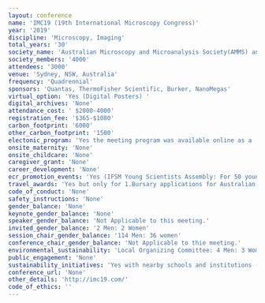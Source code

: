 ```yaml
---
layout: conference 
name: 'IMC19 (19th International Microscopy Congress)'
year: '2019'
discipline: 'Microscopy, Imaging'
total_years: '30'
society_name: 'Australian Microscopy and Microanalysis Society(AMMS) and international Federation of Societies for Microscopy(IFSM)'
society_members: '4000'
attendees: '3000'
venue: 'Sydney, NSW, Australia'
frequency: 'Quadrennial'
sponsors: 'Quantas, ThermoFisher Scientific, Burker, NanoMegas'
virtual_option: 'Yes (Digital Posters) '
digital_archives: 'None'
attendance_cost: ' $2000-4000'
registration_fee: '$365-$1080'
carbon_footprint: '6000'
other_carbon_footprint: '1500'
electonic_program: 'Yes the meeting program was available online as a .pdf file.'
onsite_maternity: 'None'
onsite_childcare: 'None'
caregiver_grant: 'None'
career_development: 'None'
ecr_promotion_events: 'Yes (IFSM Young Scientists Assembly: For 50 young scientists there is an exciting opportunity to attend the IFSM Young Scientists Assembly (IFSM YSA). Previously known as the IFSM School, this day long program is being organised exclusively for IFSM Young Scientists. Starting with the IFSM dinner on the Saturday evening, this is the ultimate opportunity for young scientists to network with experts in their field. The Assembly on the Sunday, will consist of classes taught at the University of Sydney by invited experts. Attendees of the IFSM YSA will be able to: Meet Nobel Prize Winners Professor Joachim Frank and Professor Dan Shechtman, in a thought provoking panel discussion with Q&A, Discuss career planning and development with discipline leaders, Network with fellow future emerging leader)'
travel_awards: 'Yes but only for 1.Bursary applications for Australian and New Zealand based members of the Australian Microscopy and Microanalysis Society (AMMS)  2. the French Society for Microscopy (Société Française des Microscopies, Sfm) is happy to award 5 scholarships of 2000 € to french Sfm PhD students or post-doctoral researchers, as well as 10 bursaries of 1000 € to Sfm permanent researchers.  3. European Microscopy Society To support young researchers, scholarships of 800 Euro each)'
code_of_conduct: 'None'
safety_instructions: 'None'
gender_balance: 'None'
keynote_gender_balance: 'None'
speaker_gender_balance: 'Not Applicable to this meeting.'
invited_gender_balance: '2 Men: 2 Women'
session_chair_gender_balance: '114 Men: 36 women'
conference_chair_gender_balance: 'Not Applicable to thie meeting.'
environmental_sustainability: 'Local Organizing Committee: 4 Men: 3 Women'
public_engagement: 'None'
sustainability_initiatives: 'Yes with nearby schools and institutions (http://imc19.com/outreach-program/)'
conference_url: 'None'
other_details: 'http://imc19.com/'
code_of_ethics: ''
---
```

